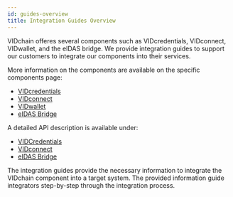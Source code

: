 ```yaml
---
id: guides-overview
title: Integration Guides Overview
---
```


VIDchain offeres several components such as VIDcredentials, VIDconnect, VIDwallet, and the eIDAS bridge. We provide integration guides to support our customers to integrate our components into their services.

More information on the components are available on the specific components page:

- [VIDcredentials](../1-Components/0-vidcredential.md)
- [VIDconnect](../1-Components/1-vidconnect.md)
- [VIDwallet](../1-Components/2-vidwallet.md)
- [eIDAS Bridge](../1-Components/3-eidas-bridge.md)

A detailed API description is available under:

- [VIDCredentials](https://docs.vidchain.net/vidcredentials-openapi)
- [VIDconnect](https://docs.vidchain.net/vidconnect-openapi)
- [eIDAS Bridge](https://docs.vidchain.net/eidas-bridge-openapi)

The integration guides provide the necessary information to integrate the VIDchain component into a target system. The provided information guide integrators step-by-step through the integration process.
